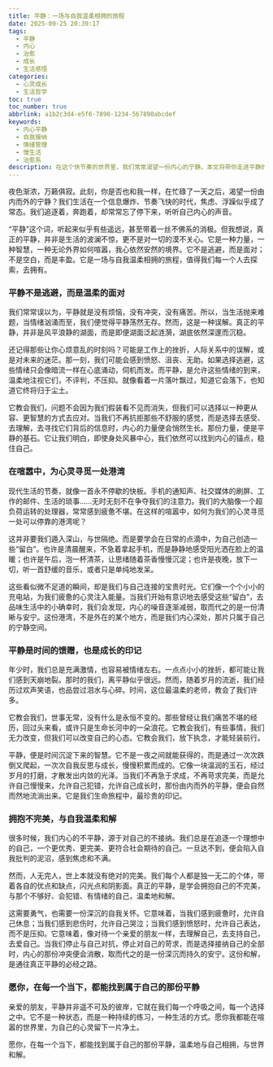 ```yaml
---
title: 平静：一场与自我温柔相拥的旅程
date: 2025-09-25 20:39:17
tags:
  - 平静
  - 内心
  - 治愈
  - 成长
  - 生活感悟
categories:
  - 心灵成长
  - 生活哲学
toc: true
toc_number: true
abbrlink: a1b2c3d4-e5f6-7890-1234-567890abcdef
keywords:
  - 内心平静
  - 自我接纳
  - 情绪管理
  - 慢生活
  - 治愈系
description: 在这个快节奏的世界里，我们常常渴望一份内心的宁静。本文将带你走进平静的深处，探讨它并非逃避，而是面对；并非空白，而是丰盈。这是一场与自我温柔相拥的旅程，关于如何在喧嚣中为心灵寻觅港湾，如何让时间沉淀出智慧，最终与不完美的自己和解。愿你在此找到一份力量，一份温暖，一份属于自己的安宁。
---
```


夜色渐浓，万籁俱寂。此刻，你是否也和我一样，在忙碌了一天之后，渴望一份由内而外的宁静？我们生活在一个信息爆炸、节奏飞快的时代，焦虑、浮躁似乎成了常态。我们追逐着，奔跑着，却常常忘了停下来，听听自己内心的声音。

“平静”这个词，听起来似乎有些遥远，甚至带着一丝不佛系的消极。但我想说，真正的平静，并非是生活的波澜不惊，更不是对一切的漠不关心。它是一种力量，一种智慧，一种无论外界如何喧嚣，我心依然安然的境界。它不是逃避，而是面对；不是空白，而是丰盈。它是一场与自我温柔相拥的旅程，值得我们每一个人去探索，去拥有。

### 平静不是逃避，而是温柔的面对

我们常常误以为，平静就是没有烦恼，没有冲突，没有痛苦。所以，当生活抛来难题，当情绪汹涌而至，我们便觉得平静荡然无存。然而，这是一种误解。真正的平静，并非是风平浪静的湖面，而是即便湖面泛起涟漪，湖底依然深邃而沉稳。

还记得那些让你心烦意乱的时刻吗？可能是工作上的挫折，人际关系中的误解，或是对未来的迷茫。那一刻，我们可能会感到愤怒、沮丧、无助。如果选择逃避，这些情绪只会像暗流一样在心底涌动，伺机而发。而平静，是允许这些情绪的到来，温柔地注视它们，不评判，不压抑。就像看着一片落叶飘过，知道它会落下，也知道它终将归于尘土。

它教会我们，问题不会因为我们假装看不见而消失，但我们可以选择以一种更从容、更智慧的方式去应对。当我们不再抗拒那些不舒服的感觉，而是选择去感受、去理解，去寻找它们背后的信息时，内心的力量便会悄然生长。那份力量，便是平静的基石。它让我们明白，即使身处风暴中心，我们依然可以找到内心的锚点，稳住自己。

### 在喧嚣中，为心灵寻觅一处港湾

现代生活的节奏，就像一首永不停歇的快板。手机的通知声、社交媒体的刷屏、工作的邮件、生活的琐事……无时无刻不在争夺我们的注意力。我们的大脑像一个超负荷运转的处理器，常常感到疲惫不堪。在这样的喧嚣中，如何为我们的心灵寻觅一处可以停靠的港湾呢？

这并非要我们遁入深山，与世隔绝。而是要学会在日常的点滴中，为自己创造一些“留白”。也许是清晨醒来，不急着拿起手机，而是静静地感受阳光洒在脸上的温暖；也许是午后，泡一杯清茶，让思绪随着茶香慢慢沉淀；也许是夜晚，放下一切，听一首舒缓的音乐，或者只是单纯地发呆。

这些看似微不足道的瞬间，却是我们与自己连接的宝贵时光。它们像一个个小小的充电站，为我们疲惫的心灵注入能量。当我们开始有意识地去感受这些“留白”，去品味生活中的小确幸时，我们会发现，内心的噪音逐渐减弱，取而代之的是一份清晰与安宁。这份港湾，不是外在的某个地方，而是我们内心深处，那片只属于自己的宁静空间。

### 平静是时间的馈赠，也是成长的印记

年少时，我们总是充满激情，也容易被情绪左右。一点点小小的挫折，都可能让我们感到天崩地裂。那时的我们，离平静似乎很远。然而，随着岁月的流逝，我们经历过欢声笑语，也品尝过泪水与心碎。时间，这位最温柔的老师，教会了我们许多。

它教会我们，世事无常，没有什么是永恒不变的。那些曾经让我们痛苦不堪的经历，回过头来看，或许只是生命长河中的一朵浪花。它教会我们，有些事情，我们无力改变，但我们可以改变自己的心态。它教会我们，放下执念，才能轻装前行。

平静，便是时间沉淀下来的智慧。它不是一夜之间就能获得的，而是通过一次次跌倒又爬起，一次次自我反思与成长，慢慢积累而成的。它像一块温润的玉石，经过岁月的打磨，才散发出内敛的光泽。当我们不再急于求成，不再苛求完美，而是允许自己慢慢来，允许自己犯错，允许自己成长时，那份由内而外的平静，便会自然而然地流淌出来。它是我们生命旅程中，最珍贵的印记。

### 拥抱不完美，与自我温柔和解

很多时候，我们内心的不平静，源于对自己的不接纳。我们总是在追逐一个理想中的自己，一个更优秀、更完美、更符合社会期待的自己。一旦达不到，便会陷入自我批判的泥沼，感到焦虑和不满。

然而，人无完人，世上本就没有绝对的完美。我们每个人都是独一无二的个体，带着各自的优点和缺点，闪光点和阴影面。真正的平静，是学会拥抱自己的不完美，与那个不够好、会犯错、有情绪的自己，温柔地和解。

这需要勇气，也需要一份深沉的自我关怀。它意味着，当我们感到疲惫时，允许自己休息；当我们感到悲伤时，允许自己哭泣；当我们感到愤怒时，允许自己表达，而不是压抑。它意味着，像对待一个亲爱的朋友一样，去理解自己，去支持自己，去爱自己。当我们停止与自己对抗，停止对自己的苛求，而是选择接纳自己的全部时，内心的那份冲突便会消散，取而代之的是一份深沉而持久的安宁。这份和解，是通往真正平静的必经之路。

### 愿你，在每一个当下，都能找到属于自己的那份平静

亲爱的朋友，平静并非遥不可及的彼岸，它就在我们每一个呼吸之间，每一个选择之中。它不是一种状态，而是一种持续的练习，一种生活的方式。愿你我都能在喧嚣的世界里，为自己的心灵留下一片净土。

愿你，在每一个当下，都能找到属于自己的那份平静，温柔地与自己相拥，与世界和解。